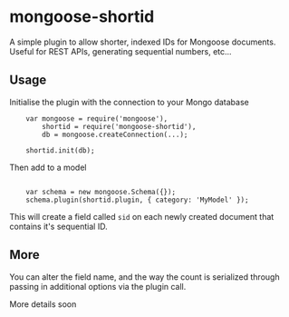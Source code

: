 # mongoose-shortid

A simple plugin to allow shorter, indexed IDs for Mongoose documents. Useful for REST APIs, generating sequential numbers, etc...

## Usage ##

Initialise the plugin with the connection to your Mongo database

```
	var mongoose = require('mongoose'),
		shortid = require('mongoose-shortid'),
		db = mongoose.createConnection(...);

	shortid.init(db);

```

Then add to a model

```

	var schema = new mongoose.Schema({});
    schema.plugin(shortid.plugin, { category: 'MyModel' });

```

This will create a field called `sid` on each newly created document that contains it's sequential ID.


## More ##

You can alter the field name, and the way the count is serialized through passing in additional options via the plugin call.

More details soon